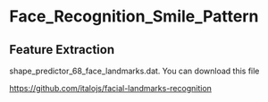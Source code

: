 # Face_Recognition_Smile_Pattern

## Feature Extraction

shape_predictor_68_face_landmarks.dat. You can download this file 


https://github.com/italojs/facial-landmarks-recognition
